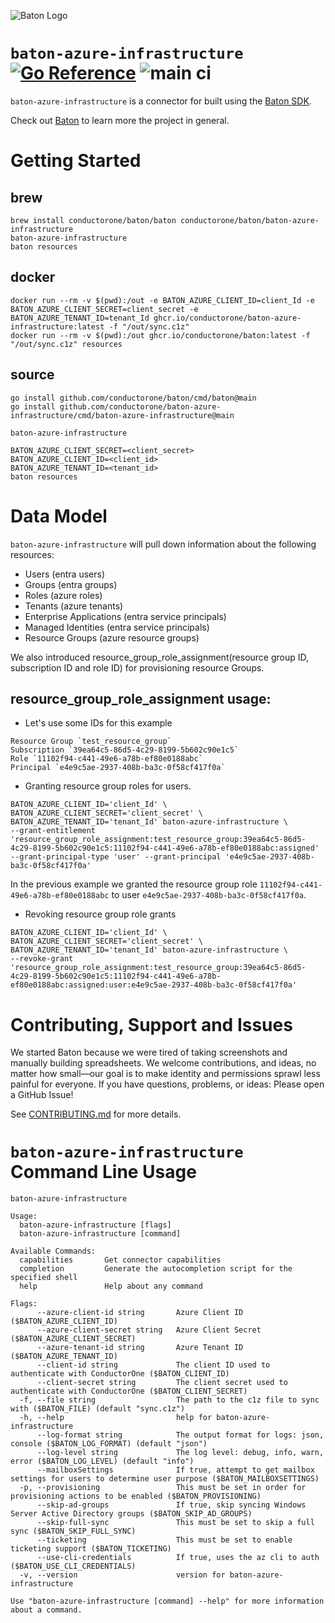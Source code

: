 ![Baton Logo](./docs/images/baton-logo.png)

# `baton-azure-infrastructure` [![Go Reference](https://pkg.go.dev/badge/github.com/conductorone/baton-azure-infrastructure.svg)](https://pkg.go.dev/github.com/conductorone/baton-azure-infrastructure) ![main ci](https://github.com/conductorone/baton-azure-infrastructure/actions/workflows/main.yaml/badge.svg)

`baton-azure-infrastructure` is a connector for built using the [Baton SDK](https://github.com/conductorone/baton-sdk).

Check out [Baton](https://github.com/conductorone/baton) to learn more the project in general.

# Getting Started

## brew

```
brew install conductorone/baton/baton conductorone/baton/baton-azure-infrastructure
baton-azure-infrastructure
baton resources
```

## docker

```
docker run --rm -v $(pwd):/out -e BATON_AZURE_CLIENT_ID=client_Id -e BATON_AZURE_CLIENT_SECRET=client_secret -e BATON_AZURE_TENANT_ID=tenant_Id ghcr.io/conductorone/baton-azure-infrastructure:latest -f "/out/sync.c1z"
docker run --rm -v $(pwd):/out ghcr.io/conductorone/baton:latest -f "/out/sync.c1z" resources
```

## source

```
go install github.com/conductorone/baton/cmd/baton@main
go install github.com/conductorone/baton-azure-infrastructure/cmd/baton-azure-infrastructure@main

baton-azure-infrastructure

BATON_AZURE_CLIENT_SECRET=<client_secret>
BATON_AZURE_CLIENT_ID=<client_id>
BATON_AZURE_TENANT_ID=<tenant_id>
baton resources
```

# Data Model

`baton-azure-infrastructure` will pull down information about the following resources:
- Users (entra users)
- Groups (entra groups)
- Roles (azure roles)
- Tenants (azure tenants)
- Enterprise Applications (entra service principals)
- Managed Identities (entra service principals)
- Resource Groups (azure resource groups)

We also introduced resource_group_role_assignment(resource group ID, subscription ID and role ID) for provisioning resource Groups.

## resource_group_role_assignment usage:

- Let's use some IDs for this example
```
Resource Group `test_resource_group`
Subscription `39ea64c5-86d5-4c29-8199-5b602c90e1c5`
Role `11102f94-c441-49e6-a78b-ef80e0188abc`
Principal `e4e9c5ae-2937-408b-ba3c-0f58cf417f0a`
```

- Granting resource group roles for users.
```
BATON_AZURE_CLIENT_ID='client_Id' \
BATON_AZURE_CLIENT_SECRET='client_secret' \
BATON_AZURE_TENANT_ID='tenant_Id' baton-azure-infrastructure \
--grant-entitlement 'resource_group_role_assignment:test_resource_group:39ea64c5-86d5-4c29-8199-5b602c90e1c5:11102f94-c441-49e6-a78b-ef80e0188abc:assigned' --grant-principal-type 'user' --grant-principal 'e4e9c5ae-2937-408b-ba3c-0f58cf417f0a' 
```

In the previous example we granted the resource group role `11102f94-c441-49e6-a78b-ef80e0188abc` to user `e4e9c5ae-2937-408b-ba3c-0f58cf417f0a`.

- Revoking resource group role grants
```
BATON_AZURE_CLIENT_ID='client_Id' \
BATON_AZURE_CLIENT_SECRET='client_secret' \
BATON_AZURE_TENANT_ID='tenant_Id' baton-azure-infrastructure \
--revoke-grant 'resource_group_role_assignment:test_resource_group:39ea64c5-86d5-4c29-8199-5b602c90e1c5:11102f94-c441-49e6-a78b-ef80e0188abc:assigned:user:e4e9c5ae-2937-408b-ba3c-0f58cf417f0a'
```

# Contributing, Support and Issues

We started Baton because we were tired of taking screenshots and manually
building spreadsheets. We welcome contributions, and ideas, no matter how
small&mdash;our goal is to make identity and permissions sprawl less painful for
everyone. If you have questions, problems, or ideas: Please open a GitHub Issue!

See [CONTRIBUTING.md](https://github.com/ConductorOne/baton/blob/main/CONTRIBUTING.md) for more details.

# `baton-azure-infrastructure` Command Line Usage

```
baton-azure-infrastructure

Usage:
  baton-azure-infrastructure [flags]
  baton-azure-infrastructure [command]

Available Commands:
  capabilities       Get connector capabilities
  completion         Generate the autocompletion script for the specified shell
  help               Help about any command

Flags:
      --azure-client-id string       Azure Client ID ($BATON_AZURE_CLIENT_ID)
      --azure-client-secret string   Azure Client Secret ($BATON_AZURE_CLIENT_SECRET)
      --azure-tenant-id string       Azure Tenant ID ($BATON_AZURE_TENANT_ID)
      --client-id string             The client ID used to authenticate with ConductorOne ($BATON_CLIENT_ID)
      --client-secret string         The client secret used to authenticate with ConductorOne ($BATON_CLIENT_SECRET)
  -f, --file string                  The path to the c1z file to sync with ($BATON_FILE) (default "sync.c1z")
  -h, --help                         help for baton-azure-infrastructure
      --log-format string            The output format for logs: json, console ($BATON_LOG_FORMAT) (default "json")
      --log-level string             The log level: debug, info, warn, error ($BATON_LOG_LEVEL) (default "info")
      --mailboxSettings              If true, attempt to get mailbox settings for users to determine user purpose ($BATON_MAILBOXSETTINGS)
  -p, --provisioning                 This must be set in order for provisioning actions to be enabled ($BATON_PROVISIONING)
      --skip-ad-groups               If true, skip syncing Windows Server Active Directory groups ($BATON_SKIP_AD_GROUPS)
      --skip-full-sync               This must be set to skip a full sync ($BATON_SKIP_FULL_SYNC)
      --ticketing                    This must be set to enable ticketing support ($BATON_TICKETING)
      --use-cli-credentials          If true, uses the az cli to auth ($BATON_USE_CLI_CREDENTIALS)
  -v, --version                      version for baton-azure-infrastructure

Use "baton-azure-infrastructure [command] --help" for more information about a command.
```
